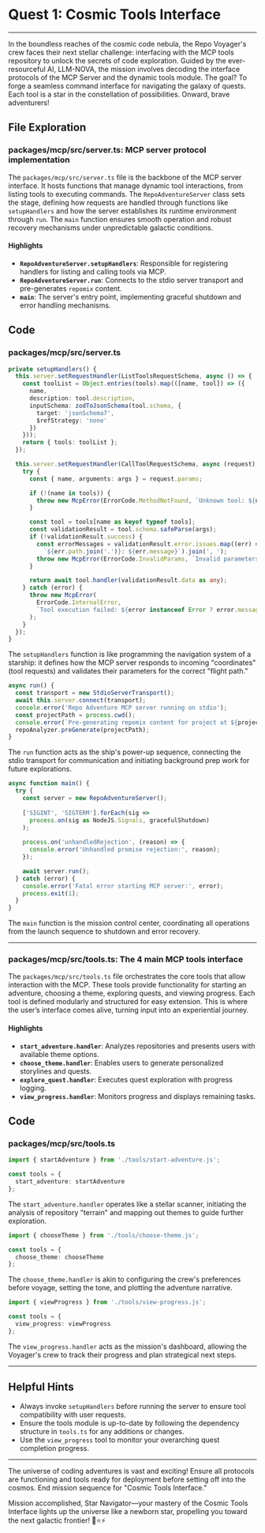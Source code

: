 # Quest 1: Cosmic Tools Interface
---
In the boundless reaches of the cosmic code nebula, the Repo Voyager's crew faces their next stellar challenge: interfacing with the MCP tools repository to unlock the secrets of code exploration. Guided by the ever-resourceful AI, LLM-NOVA, the mission involves decoding the interface protocols of the MCP Server and the dynamic tools module. The goal? To forge a seamless command interface for navigating the galaxy of quests. Each tool is a star in the constellation of possibilities. Onward, brave adventurers!

## File Exploration

### packages/mcp/src/server.ts: MCP server protocol implementation
The `packages/mcp/src/server.ts` file is the backbone of the MCP server interface. It hosts functions that manage dynamic tool interactions, from listing tools to executing commands. The `RepoAdventureServer` class sets the stage, defining how requests are handled through functions like `setupHandlers` and how the server establishes its runtime environment through `run`. The `main` function ensures smooth operation and robust recovery mechanisms under unpredictable galactic conditions.

#### Highlights
- **`RepoAdventureServer.setupHandlers`**: Responsible for registering handlers for listing and calling tools via MCP.
- **`RepoAdventureServer.run`**: Connects to the stdio server transport and pre-generates `repomix` content.
- **`main`**: The server's entry point, implementing graceful shutdown and error handling mechanisms.

## Code

### packages/mcp/src/server.ts
```typescript
private setupHandlers() {
  this.server.setRequestHandler(ListToolsRequestSchema, async () => {
    const toolList = Object.entries(tools).map(([name, tool]) => ({
      name,
      description: tool.description,
      inputSchema: zodToJsonSchema(tool.schema, { 
        target: 'jsonSchema7',
        $refStrategy: 'none'
      })
    }));
    return { tools: toolList };
  });

  this.server.setRequestHandler(CallToolRequestSchema, async (request) => {
    try {
      const { name, arguments: args } = request.params;

      if (!(name in tools)) {
        throw new McpError(ErrorCode.MethodNotFound, `Unknown tool: ${name}`);
      }

      const tool = tools[name as keyof typeof tools];
      const validationResult = tool.schema.safeParse(args);
      if (!validationResult.success) {
        const errorMessages = validationResult.error.issues.map((err) => 
          `${err.path.join('.')}: ${err.message}`).join(', ');
        throw new McpError(ErrorCode.InvalidParams, `Invalid parameters: ${errorMessages}`);
      }

      return await tool.handler(validationResult.data as any);
    } catch (error) {
      throw new McpError(
        ErrorCode.InternalError,
        `Tool execution failed: ${error instanceof Error ? error.message : String(error)}`
      );
    }
  });
}
```
The `setupHandlers` function is like programming the navigation system of a starship: it defines how the MCP server responds to incoming "coordinates" (tool requests) and validates their parameters for the correct "flight path."

```typescript
async run() {
  const transport = new StdioServerTransport();
  await this.server.connect(transport);
  console.error('Repo Adventure MCP server running on stdio');
  const projectPath = process.cwd();
  console.error(`Pre-generating repomix content for project at ${projectPath}...`);
  repoAnalyzer.preGenerate(projectPath);
}
```
The `run` function acts as the ship's power-up sequence, connecting the stdio transport for communication and initiating background prep work for future explorations.

```typescript
async function main() {
  try {
    const server = new RepoAdventureServer();
    
    ['SIGINT', 'SIGTERM'].forEach(sig => 
      process.on(sig as NodeJS.Signals, gracefulShutdown)
    );
    
    process.on('unhandledRejection', (reason) => {
      console.error('Unhandled promise rejection:', reason);
    });

    await server.run();
  } catch (error) {
    console.error('Fatal error starting MCP server:', error);
    process.exit(1);
  }
}
```
The `main` function is the mission control center, coordinating all operations from the launch sequence to shutdown and error recovery.

---

### packages/mcp/src/tools.ts: The 4 main MCP tools interface
The `packages/mcp/src/tools.ts` file orchestrates the core tools that allow interaction with the MCP. These tools provide functionality for starting an adventure, choosing a theme, exploring quests, and viewing progress. Each tool is defined modularly and structured for easy extension. This is where the user’s interface comes alive, turning input into an experiential journey.

#### Highlights
- **`start_adventure.handler`**: Analyzes repositories and presents users with available theme options.
- **`choose_theme.handler`**: Enables users to generate personalized storylines and quests.
- **`explore_quest.handler`**: Executes quest exploration with progress logging.
- **`view_progress.handler`**: Monitors progress and displays remaining tasks.

## Code

### packages/mcp/src/tools.ts
```typescript
import { startAdventure } from './tools/start-adventure.js';

const tools = {
  start_adventure: startAdventure
};
```
The `start_adventure.handler` operates like a stellar scanner, initiating the analysis of repository "terrain" and mapping out themes to guide further exploration.

```typescript
import { chooseTheme } from './tools/choose-theme.js';

const tools = {
  choose_theme: chooseTheme
};
```
The `choose_theme.handler` is akin to configuring the crew's preferences before voyage, setting the tone, and plotting the adventure narrative.

```typescript
import { viewProgress } from './tools/view-progress.js';

const tools = {
  view_progress: viewProgress
};
```
The `view_progress.handler` acts as the mission's dashboard, allowing the Voyager's crew to track their progress and plan strategical next steps.

---

## Helpful Hints
- Always invoke `setupHandlers` before running the server to ensure tool compatibility with user requests.
- Ensure the tools module is up-to-date by following the dependency structure in `tools.ts` for any additions or changes.
- Use the `view_progress` tool to monitor your overarching quest completion progress.

---
The universe of coding adventures is vast and exciting! Ensure all protocols are functioning and tools ready for deployment before setting off into the cosmos. End mission sequence for "Cosmic Tools Interface."

Mission accomplished, Star Navigator—your mastery of the Cosmic Tools Interface lights up the universe like a newborn star, propelling you toward the next galactic frontier! 🚀⭐⚡